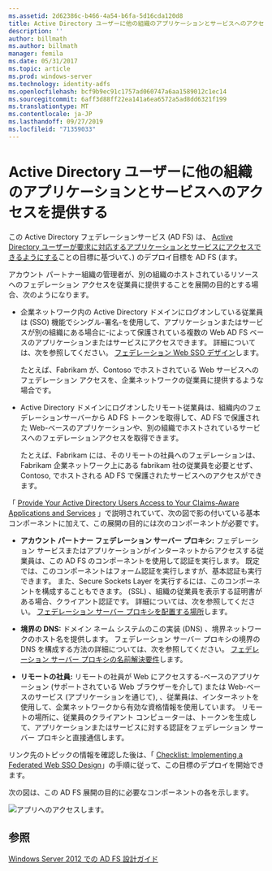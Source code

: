 ```yaml
---
ms.assetid: 2d62386c-b466-4a54-b6fa-5d16cda120d8
title: Active Directory ユーザーに他の組織のアプリケーションとサービスへのアクセスを提供する
description: ''
author: billmath
ms.author: billmath
manager: femila
ms.date: 05/31/2017
ms.topic: article
ms.prod: windows-server
ms.technology: identity-adfs
ms.openlocfilehash: bcf9b9ec91c1757ad060747a6aa1589012c1ec14
ms.sourcegitcommit: 6aff3d88ff22ea141a6ea6572a5ad8dd6321f199
ms.translationtype: MT
ms.contentlocale: ja-JP
ms.lasthandoff: 09/27/2019
ms.locfileid: "71359033"
---
```

# <a name="provide-your-active-directory-users-access-to-the-applications-and-services-of-other-organizations"></a>Active Directory ユーザーに他の組織のアプリケーションとサービスへのアクセスを提供する

この Active Directory フェデレーションサービス (AD FS) は、 [Active Directory ユーザーが要求に対応するアプリケーションとサービスにアクセスできるようにする](Provide-Your-Active-Directory-Users-Access-to-Your-Claims-Aware-Applications-and-Services.md)ことの目標に基づいて、\) のデプロイ目標を AD FS \(ます。  
  
アカウント パートナー組織の管理者が、別の組織のホストされているリソースへのフェデレーション アクセスを従業員に提供することを展開の目的とする場合、次のようになります。  
  
-   企業ネットワーク内の Active Directory ドメインにログオンしている従業員は \(SSO\) 機能でシングル\-署名\-を使用して、アプリケーションまたはサービスが別の組織にある場合に\-によって保護されている複数の Web AD FS ベースのアプリケーションまたはサービスにアクセスできます。 詳細については、次を参照してください。 [フェデレーション Web SSO デザイン](Federated-Web-SSO-Design.md)します。  
  
    たとえば、Fabrikam が、Contoso でホストされている Web サービスへのフェデレーション アクセスを、企業ネットワークの従業員に提供するような場合です。  
  
-   Active Directory ドメインにログオンしたリモート従業員は、組織内のフェデレーションサーバーから AD FS トークンを取得して、AD FS で保護された Web\-ベースのアプリケーションや、別の組織でホストされているサービスへのフェデレーションアクセスを取得できます。  
  
    たとえば、Fabrikam には、そのリモートの社員へのフェデレーションは、Fabrikam 企業ネットワーク上にある fabrikam 社の従業員を必要とせず、Contoso, でホストされる AD FS で保護されたサービスへのアクセスができます。  
  
「 [Provide Your Active Directory Users Access to Your Claims-Aware Applications and Services](Provide-Your-Active-Directory-Users-Access-to-Your-Claims-Aware-Applications-and-Services.md) 」で説明されていて、次の図で影の付いている基本コンポーネントに加えて、この展開の目的には次のコンポーネントが必要です。  
  
-   **アカウント パートナー フェデレーション サーバー プロキシ:** フェデレーション サービスまたはアプリケーションがインターネットからアクセスする従業員は、この AD FS のコンポーネントを使用して認証を実行します。 既定では、このコンポーネントはフォーム認証を実行しますが、基本認証も実行できます。 また、Secure Sockets Layer を実行するには、このコンポーネントを構成することもできます。 \(SSL\) 、組織の従業員を表示する証明書がある場合、クライアント認証です。 詳細については、次を参照してください。 [フェデレーション サーバー プロキシを配置する場所](Where-to-Place-a-Federation-Server-Proxy.md)します。  
  
-   **境界の DNS:** ドメイン ネーム システムのこの実装 \(DNS\) 、境界ネットワークのホスト名を提供します。 フェデレーション サーバー プロキシの境界の DNS を構成する方法の詳細については、次を参照してください。 [フェデレーション サーバー プロキシの名前解決要件](Name-Resolution-Requirements-for-Federation-Server-Proxies.md)します。  
  
-   **リモートの社員:** リモートの社員が Web にアクセスする\-ベースのアプリケーション \(サポートされている Web ブラウザーを介して\) または Web\-ベースのサービス \(アプリケーションを通じて\), 、従業員は、インターネットを使用して、企業ネットワークから有効な資格情報を使用しています。 リモートの場所に、従業員のクライアント コンピューターは、トークンを生成して、アプリケーションまたはサービスに対する認証をフェデレーション サーバー プロキシと直接通信します。  
  
リンク先のトピックの情報を確認した後は、「 [Checklist: Implementing a Federated Web SSO Design](../../ad-fs/deployment/Checklist--Implementing-a-Federated-Web-SSO-Design.md)」の手順に従って、この目標のデプロイを開始できます。  
  
次の図は、この AD FS 展開の目的に必要なコンポーネントの各を示します。  
  
![アプリへのアクセスします。](media/50af4837-31e0-451f-a942-e705c2300065.gif)  
  
## <a name="see-also"></a>参照
[Windows Server 2012 での AD FS 設計ガイド](AD-FS-Design-Guide-in-Windows-Server-2012.md)
